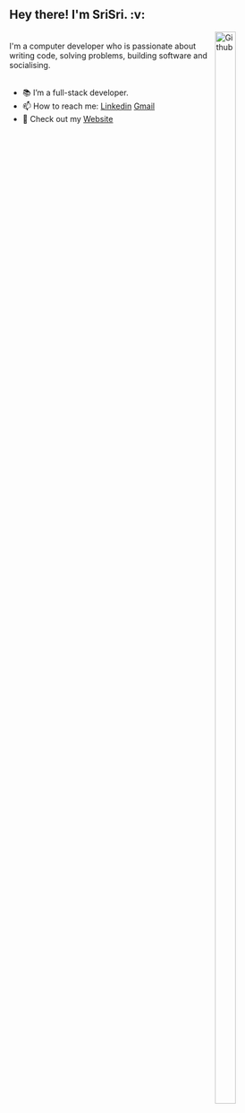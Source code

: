
<h2> Hey there! I'm SriSri. :v:</h2> 


<img width="27%" height="70%" align="right" alt="Github" src="https://user-images.githubusercontent.com/58304531/96137327-289ee380-0f1a-11eb-8db1-afe9bea4a9aa.jpg" />
<br>
I'm a computer developer who is passionate about writing code, solving problems, building software and socialising.
 <br><br>
 
- 📚 I’m a full-stack developer.
- 📫 How to reach me: [Linkedin](https://www.linkedin.com/in/kattukolu-srisri-reddy-30a65a172/) [Gmail](mailto:srisrireddy.k@gmail.com)
- :scroll: Check out my [Website](https://youthful-davinci-9a01c9.netlify.app/)


